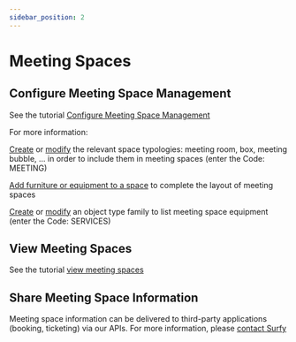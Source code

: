 ```yaml
---
sidebar_position: 2
---
```


# Meeting Spaces

## Configure Meeting Space Management

See the tutorial [Configure Meeting Space Management](/en/docs/tutorials/surfaces/meetingroom/config)

For more information:

[Create](/en/docs/tutorials/surfaces/room/roomtype#create-a-space-typology) or [modify](/en/docs/tutorials/surfaces/room/roomtype#modify-a-space-typology) the relevant space typologies: meeting room, box, meeting bubble, ... in order to include them in meeting spaces (enter the Code: MEETING)

[Add furniture or equipment to a space](/en/docs/tutorials/objects/item/create#add-an-object-to-the-space) to complete the layout of meeting spaces

[Create](/en/docs/tutorials/objects/family/create) or [modify](/en/docs/tutorials/objects/family/edit) an object type family to list meeting space equipment (enter the Code: SERVICES)


## View Meeting Spaces

See the tutorial [view meeting spaces](/en/docs/tutorials/surfaces/meetingroom/read)

## Share Meeting Space Information

Meeting space information can be delivered to third-party applications (booking, ticketing) via our APIs.
For more information, please [contact Surfy](https://www.surfy.pro/en-gb/contact)



